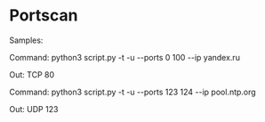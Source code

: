 # Portscan

Samples:


Command: python3 script.py -t -u --ports 0 100 --ip yandex.ru

Out: TCP 80


Command: python3 script.py -t -u --ports 123 124 --ip pool.ntp.org

Out: UDP 123
